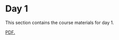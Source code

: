 Day 1
=======================
This section contains the course materials for day 1.

<!--
[Day 1 Overview](_static/CourseOverview_example_application_v_upload.pdf)



<iframe src="_static/CourseOverview_example_application_v_upload.pdf" width="100%" height="800" style="border:0;"></iframe>


# Day 1 Overview

<iframe
  src="https://huichiayu.github.io/nthu_mse.github.io/section_files/_static/CourseOverview_example_application_v_upload.pdf"
  width="100%"
  height="900"
  style="border:0;">
</iframe>

<p>If the PDF doesn’t appear, <a href="_static/CourseOverview_example_application_v_upload.pdf" target="_blank">open it in a new tab</a>.</p>

-->
<a href="https://raw.githubusercontent.com/huichiayu/cmse_202_802/main/MSE590/CourseOverview_example_application_v_upload.pdf" target="_blank">PDF.</a>
